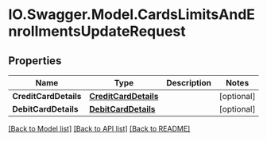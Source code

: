 # IO.Swagger.Model.CardsLimitsAndEnrollmentsUpdateRequest
## Properties

Name | Type | Description | Notes
------------ | ------------- | ------------- | -------------
**CreditCardDetails** | [**CreditCardDetails**](CreditCardDetails.md) |  | [optional] 
**DebitCardDetails** | [**DebitCardDetails**](DebitCardDetails.md) |  | [optional] 

[[Back to Model list]](../README.md#documentation-for-models) [[Back to API list]](../README.md#documentation-for-api-endpoints) [[Back to README]](../README.md)

